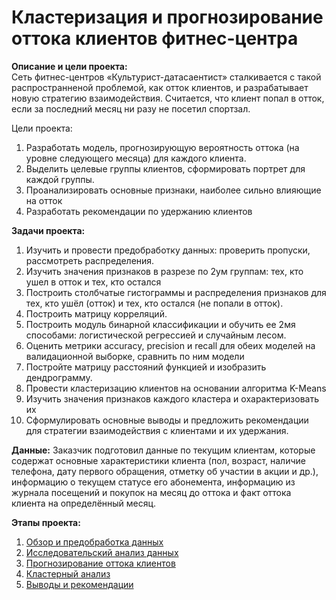 # Кластеризация и прогнозирование оттока клиентов фитнес-центра

**Описание и цели проекта:**\
Сеть фитнес-центров «Культурист-датасаентист» сталкивается с такой распространненой проблемой, как отток клиентов, и разрабатывает новую стратегию взаимодействия. Считается, что клиент попал в отток, если за последний месяц ни разу не посетил спортзал. 

Цели проекта:
1. Разработать модель, прогнозирующую вероятность оттока (на уровне следующего месяца) для каждого клиента.
2. Выделить целевые группы клиентов, сформировать портрет для каждой группы.
3. Проанализировать основные признаки, наиболее сильно влияющие на отток
4. Разработать рекомендации по удержанию клиентов
    
**Задачи проекта:**
1. Изучить и провести предобработку данных: проверить пропуски, рассмотреть распределения. 
2. Изучить значения признаков в разрезе по 2ум группам: тех, кто ушел в отток и тех, кто остался 
3. Построить столбчатые гистограммы и распределения признаков для тех, кто ушёл (отток) и тех, кто остался (не попали в отток).
4. Построить матрицу корреляций.
5. Построить модуль бинарной классификации и обучить ее 2мя способами: логистической регрессией и случайным лесом.
6. Оценить метрики accuracy, precision и recall для обеих моделей на валидационной выборке, сравнить по ним модели
7. Постройте матрицу расстояний функцией и изобразить дендрограмму. 
8. Провести кластеризацию клиентов на основании алгоритма K-Means 
9. Изучить значения признаков каждого кластера и охарактеризовать их
10. Сформулировать основные выводы и предложить рекомендации для стратегии взаимодействия с клиентами и их удержания.

**Данные:** Заказчик подготовил данные по текущим клиентам, которые содержат основные характеристики клиента (пол, возраст, наличие телефона, дату первого обращения, отметку об участии в акции и др.), информацию о текущем статусе его абонемента, информацию из журнала посещений и покупок на месяц до оттока и факт оттока клиента на определённый месяц.

**Этапы проекта:**
1. [Обзор и предобработка данных](#part1)
2. [Исследовательский анализ данных](#part2)
3. [Прогнозирование оттока клиентов](#part3)
4. [Кластерный анализ](#part4)
5. [Выводы и  рекомендации](#part5)
